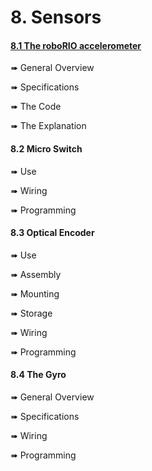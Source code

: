 # 8. Sensors

#### [8.1 The roboRIO accelerometer](roborioaccelerometer.md)
➠ General Overview

➠ Specifications

➠ The Code

➠ The Explanation

#### 8.2 Micro Switch
➠ Use

➠ Wiring

➠ Programming

#### 8.3 Optical Encoder
➠ Use

➠ Assembly

➠ Mounting

➠ Storage

➠ Wiring

➠ Programming

#### 8.4 The Gyro
➠ General Overview

➠ Specifications

➠ Wiring

➠ Programming
